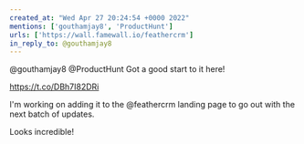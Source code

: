 ```yaml
---
created_at: "Wed Apr 27 20:24:54 +0000 2022"
mentions: ['gouthamjay8', 'ProductHunt']
urls: ['https://wall.famewall.io/feathercrm']
in_reply_to: @gouthamjay8
---
```


@gouthamjay8 @ProductHunt Got a good start to it here!

https://t.co/DBh7I82DRi

I'm working on adding it to the @feathercrm landing page to go out with the next batch of updates. 

Looks incredible!